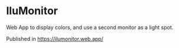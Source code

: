 # IluMonitor
Web App to display colors, and use a second monitor as a light spot.

Published in https://ilumonitor.web.app/
